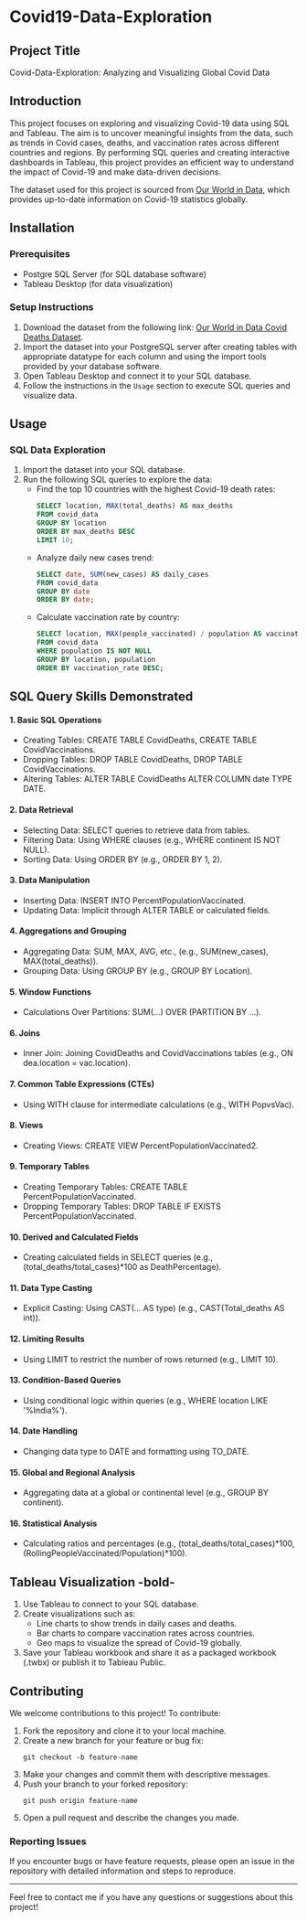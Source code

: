 # Covid19-Data-Exploration

## Project Title
Covid-Data-Exploration: Analyzing and Visualizing Global Covid Data

## Introduction
This project focuses on exploring and visualizing Covid-19 data using SQL and Tableau. The aim is to uncover meaningful insights from the data, such as trends in Covid cases, deaths, and vaccination rates across different countries and regions. By performing SQL queries and creating interactive dashboards in Tableau, this project provides an efficient way to understand the impact of Covid-19 and make data-driven decisions.

The dataset used for this project is sourced from [Our World in Data](https://ourworldindata.org/covid-deaths), which provides up-to-date information on Covid-19 statistics globally.

## Installation
### Prerequisites
- Postgre SQL Server (for SQL database software)
- Tableau Desktop (for data visualization)

### Setup Instructions
1. Download the dataset from the following link: [Our World in Data Covid Deaths Dataset](https://ourworldindata.org/covid-deaths).
2. Import the dataset into your PostgreSQL server after creating tables with appropriate datatype for each column and  using the import tools provided by your database software.
3. Open Tableau Desktop and connect it to your SQL database.
4. Follow the instructions in the `Usage` section to execute SQL queries and visualize data.

## Usage
### SQL Data Exploration
1. Import the dataset into your SQL database.
2. Run the following SQL queries to explore the data:
   - Find the top 10 countries with the highest Covid-19 death rates:
     ```sql
     SELECT location, MAX(total_deaths) AS max_deaths
     FROM covid_data
     GROUP BY location
     ORDER BY max_deaths DESC
     LIMIT 10;
     ```
   - Analyze daily new cases trend:
     ```sql
     SELECT date, SUM(new_cases) AS daily_cases
     FROM covid_data
     GROUP BY date
     ORDER BY date;
     ```
   - Calculate vaccination rate by country:
     ```sql
     SELECT location, MAX(people_vaccinated) / population AS vaccination_rate
     FROM covid_data
     WHERE population IS NOT NULL
     GROUP BY location, population
     ORDER BY vaccination_rate DESC;
     ```
## SQL Query Skills Demonstrated
#### 1. Basic SQL Operations
- Creating Tables: CREATE TABLE CovidDeaths, CREATE TABLE CovidVaccinations.
- Dropping Tables: DROP TABLE CovidDeaths, DROP TABLE CovidVaccinations.
- Altering Tables: ALTER TABLE CovidDeaths ALTER COLUMN date TYPE DATE.

#### 2. Data Retrieval
- Selecting Data: SELECT queries to retrieve data from tables.
- Filtering Data: Using WHERE clauses (e.g., WHERE continent IS NOT NULL).
- Sorting Data: Using ORDER BY (e.g., ORDER BY 1, 2).

#### 3. Data Manipulation
- Inserting Data: INSERT INTO PercentPopulationVaccinated.
- Updating Data: Implicit through ALTER TABLE or calculated fields.

#### 4. Aggregations and Grouping
- Aggregating Data: SUM, MAX, AVG, etc., (e.g., SUM(new_cases), MAX(total_deaths)).
- Grouping Data: Using GROUP BY (e.g., GROUP BY Location).

#### 5. Window Functions
- Calculations Over Partitions: SUM(...) OVER (PARTITION BY ...).

#### 6. Joins
- Inner Join: Joining CovidDeaths and CovidVaccinations tables (e.g., ON dea.location = vac.location).

#### 7. Common Table Expressions (CTEs)
- Using WITH clause for intermediate calculations (e.g., WITH PopvsVac).

#### 8. Views
- Creating Views: CREATE VIEW PercentPopulationVaccinated2.

#### 9. Temporary Tables
- Creating Temporary Tables: CREATE TABLE PercentPopulationVaccinated.
- Dropping Temporary Tables: DROP TABLE IF EXISTS PercentPopulationVaccinated.

#### 10. Derived and Calculated Fields
- Creating calculated fields in SELECT queries (e.g., (total_deaths/total_cases)*100 as DeathPercentage).

#### 11. Data Type Casting
- Explicit Casting: Using CAST(... AS type) (e.g., CAST(Total_deaths AS int)).
#### 12. Limiting Results
- Using LIMIT to restrict the number of rows returned (e.g., LIMIT 10).

#### 13. Condition-Based Queries
- Using conditional logic within queries (e.g., WHERE location LIKE '%India%').

#### 14. Date Handling
- Changing data type to DATE and formatting using TO_DATE.

#### 15. Global and Regional Analysis
- Aggregating data at a global or continental level (e.g., GROUP BY continent).

#### 16. Statistical Analysis
- Calculating ratios and percentages (e.g., (total_deaths/total_cases)*100, (RollingPeopleVaccinated/Population)*100).

## Tableau Visualization -bold-
1. Use Tableau to connect to your SQL database.
2. Create visualizations such as:
   - Line charts to show trends in daily cases and deaths.
   - Bar charts to compare vaccination rates across countries.
   - Geo maps to visualize the spread of Covid-19 globally.
3. Save your Tableau workbook and share it as a packaged workbook (.twbx) or publish it to Tableau Public.

## Contributing
We welcome contributions to this project! To contribute:
1. Fork the repository and clone it to your local machine.
2. Create a new branch for your feature or bug fix:
   ```
   git checkout -b feature-name
   ```
3. Make your changes and commit them with descriptive messages.
4. Push your branch to your forked repository:
   ```
   git push origin feature-name
   ```
5. Open a pull request and describe the changes you made.

### Reporting Issues
If you encounter bugs or have feature requests, please open an issue in the repository with detailed information and steps to reproduce.

---
Feel free to contact me if you have any questions or suggestions about this project!
